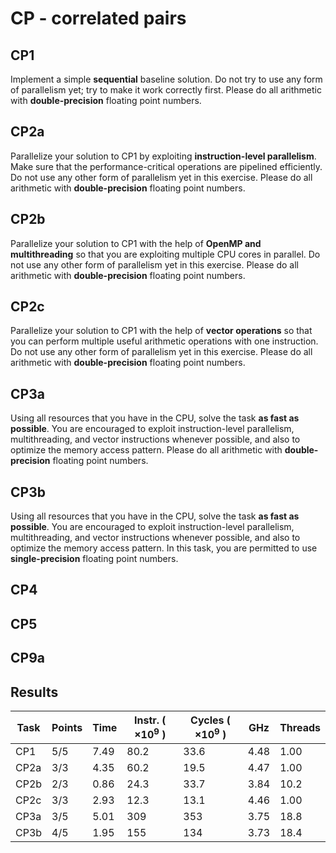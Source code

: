 # CP - correlated pairs
## CP1
Implement a simple **sequential** baseline solution. Do not try to use any form of parallelism yet;
try to make it work correctly first. Please do all arithmetic with **double-precision**
floating point numbers.

## CP2a
Parallelize your solution to CP1 by exploiting **instruction-level parallelism**.
Make sure that the performance-critical operations are pipelined efficiently.
Do not use any other form of parallelism yet in this exercise.
Please do all arithmetic with **double-precision** floating point numbers.

## CP2b
Parallelize your solution to CP1 with the help of **OpenMP and multithreading** so that you are
exploiting multiple CPU cores in parallel. Do not use any other form of parallelism yet in this
exercise. Please do all arithmetic with **double-precision** floating point numbers.

## CP2c
Parallelize your solution to CP1 with the help of **vector operations** so that you can perform
multiple useful arithmetic operations with one instruction. Do not use any other form of
parallelism yet in this exercise. Please do all arithmetic with **double-precision** floating
point numbers.

## CP3a
Using all resources that you have in the CPU, solve the task **as fast as possible**.
You are encouraged to exploit instruction-level parallelism, multithreading, and vector
instructions whenever possible, and also to optimize the memory access pattern.
Please do all arithmetic with **double-precision** floating point numbers.

## CP3b
Using all resources that you have in the CPU, solve the task **as fast as possible**.
You are encouraged to exploit instruction-level parallelism, multithreading, and vector
instructions whenever possible, and also to optimize the memory access pattern.
In this task, you are permitted to use **single-precision** floating point numbers.

## CP4
## CP5
## CP9a

## Results

| Task | Points |     Time | Instr. ( $\times 10^9$ ) | Cycles ( $\times 10^9$ ) |  GHz | Threads |
|------|--------|----------|--------------------------|--------------------------|------|---------|
| CP1  |    5/5 |     7.49 |                     80.2 |                     33.6 | 4.48 |    1.00 |
| CP2a |    3/3 |     4.35 |                     60.2 |                     19.5 | 4.47 |    1.00 |
| CP2b |    2/3 |     0.86 |                     24.3 |                     33.7 | 3.84 |    10.2 |
| CP2c |    3/3 |     2.93 |                     12.3 |                     13.1 | 4.46 |    1.00 |
| CP3a |    3/5 |     5.01 |                      309 |                      353 | 3.75 |    18.8 |
| CP3b |    4/5 |     1.95 |                      155 |                      134 | 3.73 |    18.4 |

